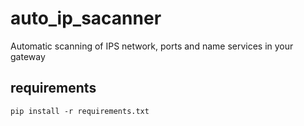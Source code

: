 # auto_ip_sacanner
Automatic scanning of IPS network, ports and name services in your gateway

## requirements
``` pip install -r requirements.txt ```
